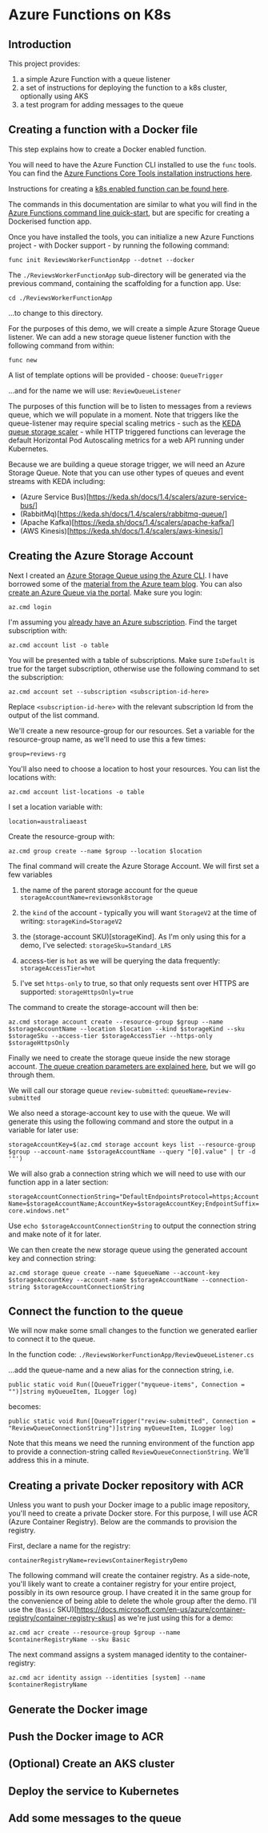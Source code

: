 # Azure Functions on K8s

## Introduction

This project provides:

1. a simple Azure Function with a queue listener
2. a set of instructions for deploying the function to a k8s cluster, optionally using AKS
3. a test program for adding messages to the queue

## Creating a function with a Docker file

This step explains how to create a Docker enabled function.

You will need to have the Azure Function CLI installed to use the `func` tools. You can find the [Azure Functions Core Tools installation instructions here](https://docs.microsoft.com/en-us/azure/azure-functions/functions-run-local?tabs=windows%2Ccsharp%2Cbash#install-the-azure-functions-core-tools).

Instructions for creating a [k8s enabled function can be found here](https://docs.microsoft.com/en-us/azure/azure-functions/functions-kubernetes-keda).

The commands in this documentation are similar to what you will find in the [Azure Functions command line quick-start](https://docs.microsoft.com/en-us/azure/azure-functions/create-first-function-cli-csharp?tabs=azure-cli%2Cbrowser&source=docs), but are specific for creating a Dockerised function app.

Once you have installed the tools, you can initialize a new Azure Functions project - with Docker support - by running the following command:

`func init ReviewsWorkerFunctionApp --dotnet --docker`

The `./ReviewsWorkerFunctionApp` sub-directory will be generated via the previous command, containing the scaffolding for a function app. Use:

`cd ./ReviewsWorkerFunctionApp`

...to change to this directory.

For the purposes of this demo, we will create a simple Azure Storage Queue listener. We can add a new storage queue listener function with the following command from within:

`func new`

A list of template options will be provided - choose:
 `QueueTrigger`

...and for the name we will use:
`ReviewQueueListener`

The purposes of this function will be to listen to messages from a reviews queue, which we will populate in a moment. Note that triggers like the queue-listener may require special scaling metrics - such as the [KEDA queue storage scaler](https://keda.sh/docs/1.4/scalers/azure-storage-queue/) - while HTTP triggered functions can leverage the default Horizontal Pod Autoscaling metrics for a web API running under Kubernetes.

Because we are building a queue storage trigger, we will need an Azure Storage Queue. Note that you can use other types of queues and event streams with KEDA including:

- (Azure Service Bus)[https://keda.sh/docs/1.4/scalers/azure-service-bus/]
- (RabbitMq)[https://keda.sh/docs/1.4/scalers/rabbitmq-queue/]
- (Apache Kafka)[https://keda.sh/docs/1.4/scalers/apache-kafka/]
- (AWS Kinesis)[https://keda.sh/docs/1.4/scalers/aws-kinesis/]

## Creating the Azure Storage Account

Next I created an [Azure Storage Queue using the Azure CLI](https://docs.microsoft.com/en-us/azure/storage/common/storage-account-create?tabs=azure-cli). I have borrowed some of the [material from the Azure team blog](https://medium.com/microsoftazure/lifting-function-to-kubernetes-with-keda-e24de86fca2e). You can also [create an Azure Queue via the portal](https://docs.microsoft.com/en-us/azure/storage/queues/storage-quickstart-queues-portal). Make sure you login:

`az.cmd login`

I'm assuming you [already have an Azure subscription](https://docs.microsoft.com/en-us/cli/azure/manage-azure-subscriptions-azure-cli). Find the target subscription with:

`az.cmd account list -o table`

You will be presented with a table of subscriptions. Make sure `IsDefault` is true for the target subscription, otherwise use the following command to set the subscription:

`az.cmd account set --subscription <subscription-id-here>`

Replace `<subscription-id-here>` with the relevant subscription Id from the output of the list command.

We'll create a new resource-group for our resources. Set a variable for the resource-group name, as we'll need to use this a few times:

`group=reviews-rg`

You'll also need to choose a location to host your resources. You can list the locations with:

`az.cmd account list-locations -o table`

I set a location variable with:

`location=australiaeast`

Create the resource-group with:

`az.cmd group create --name $group --location $location`

The final command will create the Azure Storage Account. We will first set a few variables

1) the name of the parent storage account for the queue
`storageAccountName=reviewsonk8storage`

2) the `kind` of the account - typically you will want `StorageV2` at the time of writing:
`storageKind=StorageV2`

3) the (storage-account SKU)[storageKind]. As I'm only using this for a demo, I've selected:
`storageSku=Standard_LRS`

4) access-tier is `hot` as we will be querying the data frequently:
`storageAccessTier=hot`

5) I've set `https-only` to true, so that only requests sent over HTTPS are supported:
`storageHttpsOnly=true`

The command to create the storage-account will then be:

`az.cmd storage account create --resource-group $group --name $storageAccountName --location $location --kind $storageKind --sku $storageSku --access-tier $storageAccessTier --https-only $storageHttpsOnly`

Finally we need to create the storage queue inside the new storage account. [The queue creation parameters are explained here](https://docs.microsoft.com/en-us/cli/azure/storage/queue?view=azure-cli-latest#az_storage_queue_create), but we will go through them.

We will call our storage queue `review-submitted`:
`queueName=review-submitted`

We also need a storage-account key to use with the queue. We will generate this using the following command and store the output in a variable for later use:

`storageAccountKey=$(az.cmd storage account keys list --resource-group $group --account-name $storageAccountName --query "[0].value" | tr -d '"')`

We will also grab a connection string which we will need to use with our function app in a later section:

`storageAccountConnectionString="DefaultEndpointsProtocol=https;AccountName=$storageAccountName;AccountKey=$storageAccountKey;EndpointSuffix=core.windows.net"`

Use `echo $storageAccountConnectionString` to output the connection string and make note of it for later. 

We can then create the new storage queue using the generated account key and connection string:

`az.cmd storage queue create --name $queueName --account-key $storageAccountKey --account-name $storageAccountName --connection-string $storageAccountConnectionString`

## Connect the function to the queue

We will now make some small changes to the function we generated earlier to connect it to the queue.

In the function code: `./ReviewsWorkerFunctionApp/ReviewQueueListener.cs`

...add the queue-name and a new alias for the connection string, i.e.

`public static void Run([QueueTrigger("myqueue-items", Connection = "")]string myQueueItem, ILogger log)`

becomes:

`public static void Run([QueueTrigger("review-submitted", Connection = "ReviewQueueConnectionString")]string myQueueItem, ILogger log)`

Note that this means we need the running environment of the function app to provide a connection-string called `ReviewQueueConnectionString`. We'll address this in a minute.

## Creating a private Docker repository with ACR

Unless you want to push your Docker image to a public image repository, you'll need to create a private Docker store. For this purpose, I will use ACR (Azure Container Registry). Below are the commands to provision the registry.

First, declare a name for the registry:

`containerRegistryName=reviewsContainerRegistryDemo`

The following command will create the container registry. As a side-note, you'll likely want to create a container registry for your entire project, possibly in its own resource group. I have created it in the same group for the convenience of being able to delete the whole group after the demo. I'll use the (`Basic` SKU)[https://docs.microsoft.com/en-us/azure/container-registry/container-registry-skus] as we're just using this for a demo:

`az.cmd acr create --resource-group $group --name $containerRegistryName --sku Basic`

The next command assigns a system managed identity to the container-registry:

`az.cmd acr identity assign --identities [system] --name $containerRegistryName`

## Generate the Docker image

## Push the Docker image to ACR

## (Optional) Create an AKS cluster

## Deploy the service to Kubernetes

## Add some messages to the queue